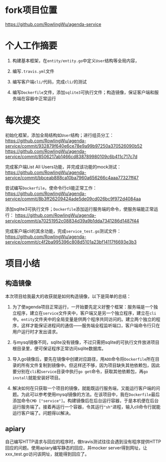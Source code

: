 # fork项目位置

https://github.com/RowlingWu/agenda-service


# 个人工作摘要

1. 构建基本框架，在`entity/entity.go`中定义`User`结构等全局内容，

2. 编写`.travis.yml`文件

3. 编写客户端`cli/`代码，完成`cli/`的测试

4. 编写`Dockerfile`文件，添加`sqlite3`可执行文件；构造镜像，保证客户端和服务端在容器中正常运行

# 每次提交

初始化框架，添加全局结构如`User`结构；进行组员分工：
https://github.com/RowlingWu/agenda-service/commit/932879f640e6ce78e9a99b97250a370526090b52
https://github.com/RowlingWu/agenda-service/commit/8506217ab1466cd838789980109c6b411c717c7d

完成客户端List All Users功能，并完成该功能的mock测试：
https://github.com/RowlingWu/agenda-service/commit/bbceab888ca10ba7960a656266c4aaa77327ff47

尝试编写`Dockerfile`，使命令行cli能正常工作：
https://github.com/RowlingWu/agenda-service/commit/8b3ff26209424ade5de09cd026bc9f972d4084aa

添加sqlite3可执行文件；`Dockerfile`添加运行服务端的命令，使服务端能正常运行：
https://github.com/RowlingWu/agenda-service/commit/a70251952c08834d39a9b1dda7341286d1487f44

完成客户端cli的其余功能，完成`service_test.go`测试文件：
https://github.com/RowlingWu/agenda-service/commit/c4f2ba995396c808d5101a23bf14117f6693e3b3


# 项目小结

## 构造镜像

本次项目给我最大的收获就是如何构造镜像，以下是简单的总结：

1. 为了使agenda项目正常运行，一开始要先定义好整个框架：服务端是一个独立程序，建立在`service`文件夹中，客户端又是另一个独立程序，建立在`cli`中。`entity`文件夹中的全局变量是供两个程序共同访问的。建立两个独立的程序，这样才能保证进程间的通信——服务端全程监听端口，客户端命令行只在用户运行时才发出请求。

2. 与mysql镜像不同，sqlite没有镜像，不过只需把sqlite的可执行文件放进项目根目录里，便可保证程序正常访问sqlite数据库。

3. 导入go镜像后，要先在镜像中创建对应路径，用`ADD`命令将`Dockerfile`所在目录的所有文件复制到镜像中。但这样还不够，因为项目缺失其他依赖包，因此要分别在`cli`和`service`目录中执行`go get`命令，获取其他依赖包，再`go install`就能安装好项目。

4. 解决如何在只获取一个项目的镜像，就能既运行服务端，又能运行客户端的问题。为此可以参考使用mysql镜像的方法。在该项目中，我在`Dockerfile`最后添加命令`CMD ["service"]`。构建镜像后在后台运行容器，于是本机便在后台运行服务端了。接着再运行一个容器，令其运行`"sh"`进程，输入cli命令行就能运行客户端了。问题得以解决。

## apiary

自己编写HTTP请求与回应的程序时，做travis测试往往会遇到没有程序提供HTTP回应的问题。使用apiary编写静态的回应，并mocker server得到网址，让xxx_test.go访问该网址，就能得到回应了。
